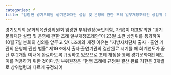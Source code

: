 ```yaml
---
categories: f
title: "임광현 경기도의원 경기문화재단 설립 및 운영에 관한 조례 일부개정조례안 상임위 통과"
---
```

경기도의회 문화체육관광위원회 임광현 부위원장(국민의힘, 가평)이 대표발의한 "경기문화재단 설립 및 운영에 관한 조례 일부개정조례안"이 23일 소관 상임위를 통과하여 10월 7일 본회의 심의를 앞두고 있다.조례의 개정 이유는 "지방자치단체 출자ㆍ출연 기관의 운영에 관한 법률" 제19조에서 출자·출연기관의 결산완료 시기를 매 회계연도가 끝난 후 2개월 이내에 완료하도록 규정하고 있으므로 조례 개정을 통해 경기문화재단에도 이를 적용하기 위한 것이다.임 부위원장은 “현행 조례에 규정된 결산 완료 기한은 3개월로 상위법령과 다르게 규정되어